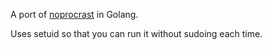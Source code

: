 A port of [noprocrast](https://github.com/rfwatson/noprocrast) in Golang.

Uses setuid so that you can run it without sudoing each time.